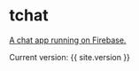 ---
---
# tchat
[A chat app running on Firebase.](https://benji.pw/tchat)

Current version: {{ site.version }}
